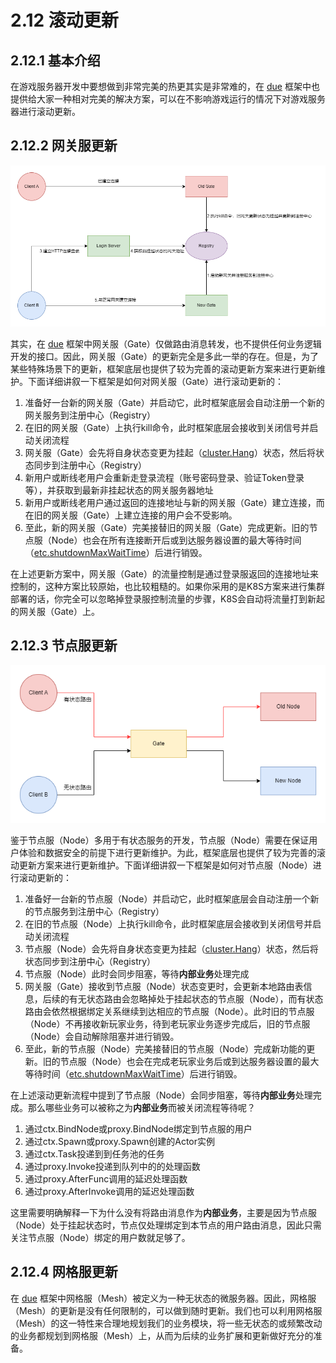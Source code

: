 # 2.12 滚动更新

## 2.12.1 基本介绍

在游戏服务器开发中要想做到非常完美的热更其实是非常难的，在 [due](https://github.com/dobyte/due) 框架中也提供给大家一种相对完美的解决方案，可以在不影响游戏运行的情况下对游戏服务器进行滚动更新。

## 2.12.2 网关服更新

![网关服更新](../../static/guide/v2/rolling-update-gate-update.png)

其实，在 [due](https://github.com/dobyte/due) 框架中网关服（Gate）仅做路由消息转发，也不提供任何业务逻辑开发的接口。因此，网关服（Gate）的更新完全是多此一举的存在。但是，为了某些特殊场景下的更新，框架底层也提供了较为完善的滚动更新方案来进行更新维护。下面详细讲叙一下框架是如何对网关服（Gate）进行滚动更新的：

1. 准备好一台新的网关服（Gate）并启动它，此时框架底层会自动注册一个新的网关服务到注册中心（Registry）
2. 在旧的网关服（Gate）上执行kill命令，此时框架底层会接收到关闭信号并启动关闭流程
3. 网关服（Gate）会先将自身状态变更为挂起（[cluster.Hang](https://github.com/dobyte/due/blob/main/cluster/cluster.go)）状态，然后将状态同步到注册中心（Registry）
4. 新用户或断线老用户会重新走登录流程（账号密码登录、验证Token登录等），并获取到最新非挂起状态的网关服务器地址
5. 新用户或断线老用户通过返回的连接地址与新的网关服（Gate）建立连接，而在旧的网关服（Gate）上建立连接的用户会不受影响。
6. 至此，新的网关服（Gate）完美接替旧的网关服（Gate）完成更新。旧的节点服（Node）也会在所有连接断开后或到达服务器设置的最大等待时间（[etc.shutdownMaxWaitTime](https://github.com/dobyte/due/blob/main/testdata/etc/etc.toml)）后进行销毁。

在上述更新方案中，网关服（Gate）的流量控制是通过登录服返回的连接地址来控制的，这种方案比较原始，也比较粗糙的。如果你采用的是K8S方案来进行集群部署的话，你完全可以忽略掉登录服控制流量的步骤，K8S会自动将流量打到新起的网关服（Gate）上。

## 2.12.3 节点服更新

![节点服更新](../../static/guide/v2/rolling-update-node-update.png)

鉴于节点服（Node）多用于有状态服务的开发，节点服（Node）需要在保证用户体验和数据安全的前提下进行更新维护。为此，框架底层也提供了较为完善的滚动更新方案来进行更新维护。下面详细讲叙一下框架是如何对节点服（Node）进行滚动更新的：

1. 准备好一台新的节点服（Node）并启动它，此时框架底层会自动注册一个新的节点服务到注册中心（Registry）
2. 在旧的节点服（Node）上执行kill命令，此时框架底层会接收到关闭信号并启动关闭流程
3. 节点服（Node）会先将自身状态变更为挂起（[cluster.Hang](https://github.com/dobyte/due/blob/main/cluster/cluster.go)）状态，然后将状态同步到注册中心（Registry）
4. 节点服（Node）此时会同步阻塞，等待**内部业务**处理完成
5. 网关服（Gate）接收到节点服（Node）状态变更时，会更新本地路由表信息，后续的有无状态路由会忽略掉处于挂起状态的节点服（Node），而有状态路由会依然根据绑定关系继续到达相应的节点服（Node）。此时旧的节点服（Node）不再接收新玩家业务，待到老玩家业务逐步完成后，旧的节点服（Node）会自动解除阻塞并进行销毁。
6. 至此，新的节点服（Node）完美接替旧的节点服（Node）完成新功能的更新。旧的节点服（Node）也会在完成老玩家业务后或到达服务器设置的最大等待时间（[etc.shutdownMaxWaitTime](https://github.com/dobyte/due/blob/main/testdata/etc/etc.toml)）后进行销毁。

在上述滚动更新流程中提到了节点服（Node）会同步阻塞，等待**内部业务**处理完成。那么哪些业务可以被称之为**内部业务**而被关闭流程等待呢？

1. 通过ctx.BindNode或proxy.BindNode绑定到节点服的用户
2. 通过ctx.Spawn或proxy.Spawn创建的Actor实例
3. 通过ctx.Task投递到到任务池的任务
4. 通过proxy.Invoke投递到队列中的的处理函数
5. 通过proxy.AfterFunc调用的延迟处理函数
6. 通过proxy.AfterInvoke调用的延迟处理函数

这里需要明确解释一下为什么没有将路由消息作为**内部业务**，主要是因为节点服（Node）处于挂起状态时，节点仅处理绑定到本节点的用户路由消息，因此只需关注节点服（Node）绑定的用户数就足够了。

## 2.12.4 网格服更新

在 [due](https://github.com/dobyte/due) 框架中网格服（Mesh）被定义为一种无状态的微服务器。因此，网格服（Mesh）的更新是没有任何限制的，可以做到随时更新。我们也可以利用网格服（Mesh）的这一特性来合理地规划我们的业务模块，将一些无状态的或频繁改动的业务都规划到网格服（Mesh）上，从而为后续的业务扩展和更新做好充分的准备。
